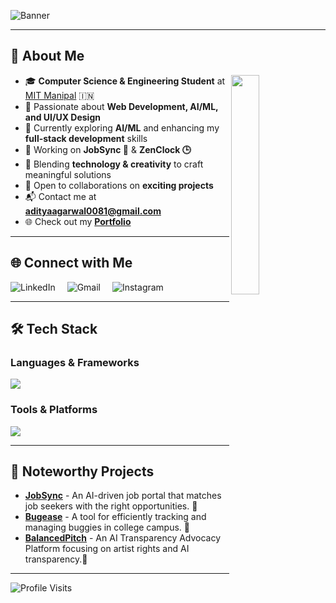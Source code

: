![Banner](https://res.cloudinary.com/dcf0cpuqf/image/upload/v1747424139/blue_banner_wpqvil.jpg)

---

## 🌟 About Me  
<img align="right" src="https://github.com/7oSkaaa/7oSkaaa/blob/main/Images/Right_Side.gif?raw=true" width="30%">

- 🎓 **Computer Science & Engineering Student** at [MIT Manipal](https://manipal.edu/mu.html) 🇮🇳  
- 🚀 Passionate about **Web Development, AI/ML, and UI/UX Design**  
- 🌱 Currently exploring **AI/ML** and enhancing my **full-stack development** skills  
- 🔭 Working on **JobSync 👜** & **ZenClock 🕒**  
- 🎨 Blending **technology & creativity** to craft meaningful solutions  
- 🤝 Open to collaborations on **exciting projects**  
- 📬 Contact me at **[adityaagarwal0081@gmail.com](mailto:adityaagarwal0081@gmail.com)**  
- 🌐 Check out my **[Portfolio](https://adityagarwal.netlify.app)**  

---

## 🌐 Connect with Me  

<div align="left">
  <a href="https://www.linkedin.com/in/adityagarwal15/"><img src="https://skillicons.dev/icons?i=linkedin" alt="LinkedIn" style="display:inline-block; margin-right: 15px;" /></a>
  <a href="mailto:adityaagarwal0081@gmail.com"><img src="https://skillicons.dev/icons?i=gmail" alt="Gmail" style="display:inline-block; margin-right: 15px;" /></a>
  <a href="https://instagram.com/aditya_xup"><img src="https://skillicons.dev/icons?i=instagram" alt="Instagram" style="display:inline-block; margin-right: 15px;" /></a>
</div>

---

## 🛠 Tech Stack  

### **Languages & Frameworks**
<p align="left">
  <img src="https://skillicons.dev/icons?i=java,c,html,css,javascript,react,nodejs,express,mongodb" />
</p>

### **Tools & Platforms**  
<p align="left">
  <img src="https://skillicons.dev/icons?i=figma,bootstrap,gsap" />
</p>

---

## 🚀 Noteworthy Projects  
- [**JobSync**](https://github.com/adityagarwal15/JobSync) - An AI-driven job portal that matches job seekers with the right opportunities. 👜  
- [**Bugease**](https://github.com/adityagarwal15/BUGEASE) - A tool for efficiently tracking and managing buggies in college campus. 🚗  
- [**BalancedPitch**](https://github.com/adityagarwal15/BalancedPitch) - An AI Transparency Advocacy Platform focusing on artist rights and AI transparency.🎵 

---

![Profile Visits](https://komarev.com/ghpvc/?username=adityagarwal15&color=blue)
